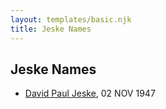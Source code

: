 ```yaml
---
layout: templates/basic.njk
title: Jeske Names
---
```

## Jeske Names
- [David Paul Jeske](/people/1/14618503), 02 NOV 1947